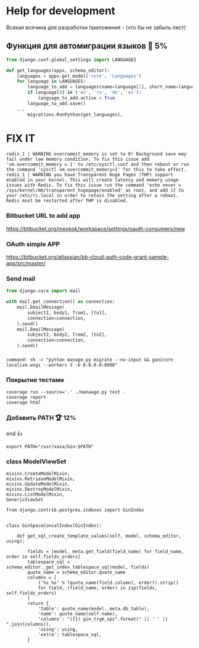 # Help for development

Всякая всячина для разработки приложения - (что бы не забыть лист)

## Функция для автомиграции языков 💎 5%

```py
from django.conf.global_settings import LANGUAGES

def get_languages(apps, schema_editor):
    languages = apps.get_model('core', 'Languages')
    for language in LANGUAGES:
        language_to_add = languages(name=language[1], short_name=language[0])
        if language[0] in ('en', 'ru', 'de', 'es'):
            language_to_add.active = True
        language_to_add.save()
    ...
        migrations.RunPython(get_languages),
```


# FIX IT

```shell script
redis_1 | WARNING overcommit_memory is set to 0! Background save may fail under low memory condition. To fix this issue add 'vm.overcommit_memory = 1' to /etc/sysctl.conf and then reboot or run the command 'sysctl vm.overcommit_memory=1' for this to take effect.
redis_1 | WARNING you have Transparent Huge Pages (THP) support enabled in your kernel. This will create latency and memory usage issues with Redis. To fix this issue run the command 'echo never > /sys/kernel/mm/transparent_hugepage/enabled' as root, and add it to your /etc/rc.local in order to retain the setting after a reboot. Redis must be restarted after THP is disabled.
```

### Bitbucket URL to add app
https://bitbucket.org/meokok/workspace/settings/oauth-consumers/new

### OAuth simple APP
https://bitbucket.org/atlassian/bb-cloud-auth-code-grant-sample-app/src/master/

### Send mail

```python
from django.core import mail

with mail.get_connection() as connection:
    mail.EmailMessage(
        subject1, body1, from1, [to1],
        connection=connection,
    ).send()
    mail.EmailMessage(
        subject2, body2, from2, [to2],
        connection=connection,
    ).send()
```
###
```shell script
command: sh -c "python manage.py migrate --no-input && gunicorn localize.wsgi --workers 3 -b 0.0.0.0:8000"
```

### Покрытие тестами

```shell script
coverage run --source='.' ./manaage.py test .
coverage report
coverage html
```

### Добавить PATH 🏆 12%

end :+1:

```shell script
export PATH="/usr/xaxa/bin:$PATH"
```

### class ModelViewSet

```
mixins.CreateModelMixin,
mixins.RetrieveModelMixin,
mixins.UpdateModelMixin,
mixins.DestroyModelMixin,
mixins.ListModelMixin,
GenericViewSet
```

```
from django.contrib.postgres.indexes import GinIndex


class GinSpaceConcatIndex(GinIndex):

    def get_sql_create_template_values(self, model, schema_editor, using):

        fields = [model._meta.get_field(field_name) for field_name, order in self.fields_orders]
        tablespace_sql = schema_editor._get_index_tablespace_sql(model, fields)
        quote_name = schema_editor.quote_name
        columns = [
            ('%s %s' % (quote_name(field.column), order)).strip()
            for field, (field_name, order) in zip(fields, self.fields_orders)
        ]
        return {
            'table': quote_name(model._meta.db_table),
            'name': quote_name(self.name),
            'columns': "({}) gin_trgm_ops".format(" || ' ' || ".join(columns)),
            'using': using,
            'extra': tablespace_sql,
        }
```
